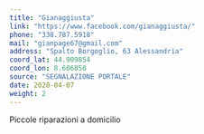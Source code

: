 ```yaml
---
title: "Gianaggiusta"
link: "https://www.facebook.com/gianaggiusta/"
phone: "338.787.5918"
mail: "gianpage67@gmail.com"
address: "Spalto Borgoglio, 63 Alessandria"
coord_lat: 44.909854
coord_lon: 8.606850
source: "SEGNALAZIONE PORTALE"
date: 2020-04-07
weight: 2
---
```


Piccole riparazioni a domicilio



